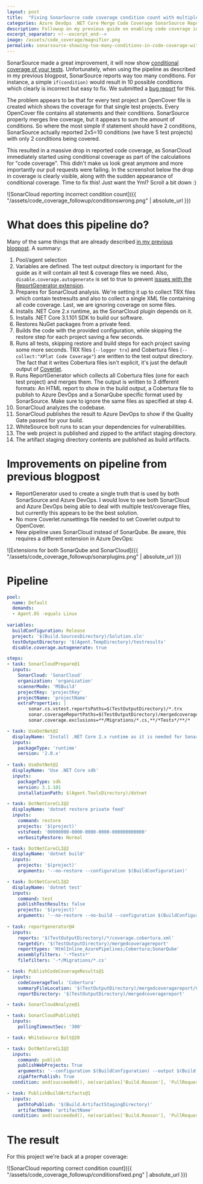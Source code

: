 ```yaml
---
layout: post
title:  "Fixing SonarSource code coverage condition count with multiple .NET Core test projects"
categories: Azure DevOps .NET Core Merge Code Coverage SonarSource ReportGenerator
description: Followup on my previous guide on enabling code coverage in Azure Devops and SonarQube with multiple .NET Core test projects - Simplified solution in yml that fixes SonarSource showing too many conditions
excerpt_separator: <!--excerpt_end-->
image: /assets/code_coverage/magnifier.png
permalink: sonarsource-showing-too-many-conditions-in-code-coverage-with-multiple-dotnetcore-test-projects
---
```


SonarSource made a great improvement, it will now show [conditional coverage of your tests](https://community.sonarsource.com/t/c-vb-net-sonarqube-and-sonarcloud-support-branch-condition-coverage-data/22384). Unfortunately, when using the pipeline as described in my previous blogpost, SonarSource reports way too many conditions. For instance, a simple `if(condition)` would result in 10 possible conditions which clearly is incorrect but easy to fix.<!--excerpt_end--> We submitted a [bug report](https://community.sonarsource.com/t/sonarsource-reports-invalid-code-coverage-when-using-opencover/23357) for this.

The problem appears to be that for every test project an OpenCover file is created which shows the coverage for that single test projects. Every OpenCover file contains all statements and their conditions. SonarSource properly merges line coverage, but it appears to sum the amount of conditions. So where the most simple if statement should have 2 conditions, SonarSource actually reported 2x5=10 conditions (we have 5 test projects) with only 2 conditions being covered.

This resulted in a massive drop in reported code coverage, as SonarCloud immediately started using conditional coverage as part of the calculations for "code coverage". This didn't make us look great anymore and more importantly our pull requests were failing. In the screenshot below the drop in coverage is clearly visible, along with the sudden appearance of conditional coverage. Time to fix this! Just want the Yml? Scroll a bit down :)

![SonarCloud reporting incorrect condition count]({{ "/assets/code_coverage_followup/conditionswrong.png" | absolute_url }})

# What does this pipeline do?
Many of the same things that are already described [in my previous blogpost](/sonarqube-code-coverage-dotnetcore-multiple-test-projects). A summary:

1. Pool/agent selection
1. Variables are defined. The test output directory is important for the guide as it will contain all test & coverage files we need. Also, `disable.coverage.autogenerate` is set to true to prevent [issues with the ReportGenerator extension](https://github.com/microsoft/azure-pipelines-tasks/issues/10354).
1. Prepares for SonarCloud analysis. We're setting it up to collect TRX files which contain testresults and also to collect a single XML file containing all code coverage. Last, we are ignoring coverage on some files.
1. Installs .NET Core 2.x runtime, as the SonarCloud plugin depends on it.
1. Installs .NET Core 3.1.101 SDK to build our software.
1. Restores NuGet packages from a private feed.
1. Builds the code with the provided configuration, while skipping the restore step for each project saving a few seconds.
1. Runs all tests, skipping restore and build steps for each project saving some more seconds. TRX files (`--logger trx`) and Cobertura files (`--collect:"XPlat Code Coverage"`) are written to the test output directory. The fact that it writes Cobertura files isn't explicit, it's just the default output of [Coverlet](https://github.com/tonerdo/coverlet).
1. Runs ReportGenerator which collects all Cobertura files (one for each test project) and merges them. The output is written to 3 different formats: An HTML report to show in the build output, a Cobertura file to publish to Azure DevOps and a SonarQube specific format used by SonarSource. Make sure to ignore the same files as specified at step 4.
1. SonarCloud analyzes the codebase.
1. SonarCloud publishes the result to Azure DevOps to show if the Quality Gate passed for your build.
1. WhiteSource bolt runs to scan your dependencies for vulnerabilities.
1. The web project is published and zipped to the artifact staging directory.
1. The artifact staging directory contents are published as build artifacts.

# Improvements on pipeline from previous blogpost
* ReportGenerator used to create a single truth that is used by both SonarSource and Azure DevOps. I would love to see both SonarCloud and Azure DevOps being able to deal with multiple test/coverage files, but currently this appears to be the best solution.
* No more Coverlet.runsettings file needed to set Coverlet output to OpenCover.
* New pipeline uses SonarCloud instead of SonarQube. Be aware, this requires a different extension in Azure DevOps:

![Extensions for both SonarQube and SonarCloud]({{ "/assets/code_coverage_followup/sonarplugins.png" | absolute_url }})

# Pipeline
```yml
pool:
  name: Default
  demands:
  - Agent.OS -equals Linux
  
variables:
  buildConfiguration: Release
  project: '$(Build.SourcesDirectory)/Solution.sln'
  testOutputDirectory: '$(Agent.TempDirectory)/testresults'
  disable.coverage.autogenerate: true

steps:
- task: SonarCloudPrepare@1
  inputs:
    SonarCloud: 'SonarCloud'
    organization: 'organization'
    scannerMode: 'MSBuild'
    projectKey: 'projectKey'
    projectName: 'projectName'
    extraProperties: |
        sonar.cs.vstest.reportsPaths=$(TestOutputDirectory)/*.trx
        sonar.coverageReportPaths=$(TestOutputDirectory)/mergedcoveragereport/SonarQube.xml
        sonar.coverage.exclusions=**/Migrations/*.cs,**/*Tests*/**/*

- task: UseDotNet@2
  displayName: 'Install .NET Core 2.x runtime as it is needed for SonarCloud plugin'
  inputs:
    packageType: 'runtime'
    version: '2.0.x'
    
- task: UseDotNet@2
  displayName: 'Use .NET Core sdk'
  inputs:
    packageType: sdk
    version: 3.1.101
    installationPath: $(Agent.ToolsDirectory)/dotnet

- task: DotNetCoreCLI@2
  displayName: 'dotnet restore private feed'
  inputs:
    command: restore
    projects: '$(project)'
    vstsFeed: '00000000-0000-0000-0000-000000000000'
    verbosityRestore: Normal

- task: DotNetCoreCLI@2
  displayName: 'dotnet build'
  inputs:
    projects: '$(project)'
    arguments: '--no-restore --configuration $(BuildConfiguration)'

- task: DotNetCoreCLI@2
  displayName: 'dotnet test'
  inputs:
    command: test
    publishTestResults: false
    projects: '$(project)'
    arguments: '--no-restore --no-build --configuration $(BuildConfiguration) --logger trx --collect:"XPlat Code Coverage" --results-directory $(TestOutputDirectory)'
    
- task: reportgenerator@4
  inputs:
    reports: '$(TestOutputDirectory)/*/coverage.cobertura.xml'
    targetdir: '$(TestOutputDirectory)/mergedcoveragereport'
    reporttypes: 'HtmlInline_AzurePipelines;Cobertura;SonarQube'
    assemblyfilters: '-*Tests*'
    filefilters: '-*/Migrations/*.cs'

- task: PublishCodeCoverageResults@1
  inputs:
    codeCoverageTool: 'Cobertura'
    summaryFileLocation: '$(TestOutputDirectory)/mergedcoveragereport/Cobertura.xml'
    reportDirectory: '$(TestOutputDirectory)/mergedcoveragereport'

- task: SonarCloudAnalyze@1

- task: SonarCloudPublish@1
  inputs:
    pollingTimeoutSec: '300'

- task: WhiteSource Bolt@20

- task: DotNetCoreCLI@2
  inputs:
    command: publish
    publishWebProjects: True
    arguments: '--configuration $(BuildConfiguration) --output $(Build.ArtifactStagingDirectory)'
    zipAfterPublish: True
  condition: and(succeeded(), ne(variables['Build.Reason'], 'PullRequest'))

- task: PublishBuildArtifacts@1
  inputs:
    pathtoPublish: '$(Build.ArtifactStagingDirectory)' 
    artifactName: 'artifactName'
  condition: and(succeeded(), ne(variables['Build.Reason'], 'PullRequest'))
```

# The result
For this project we're back at a proper coverage:

![SonarCloud reporting correct condition count]({{ "/assets/code_coverage_followup/conditionsfixed.png" | absolute_url }})